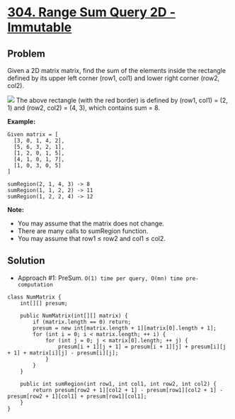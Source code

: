 # <a href='https://leetcode.com/problems/range-sum-query-2d-immutable/'>304. Range Sum Query 2D - Immutable</a>

## Problem
Given a 2D matrix matrix, find the sum of the elements inside the rectangle defined by its upper left corner (row1, col1) and lower right corner (row2, col2).

<img src='https://assets.leetcode.com/static_assets/public/images/courses/range_sum_query_2d.png'>
The above rectangle (with the red border) is defined by (row1, col1) = (2, 1) and (row2, col2) = (4, 3), which contains sum = 8.

<strong>Example:</strong>
```
Given matrix = [
  [3, 0, 1, 4, 2],
  [5, 6, 3, 2, 1],
  [1, 2, 0, 1, 5],
  [4, 1, 0, 1, 7],
  [1, 0, 3, 0, 5]
]

sumRegion(2, 1, 4, 3) -> 8
sumRegion(1, 1, 2, 2) -> 11
sumRegion(1, 2, 2, 4) -> 12
```

<strong>Note:</strong>
- You may assume that the matrix does not change.
- There are many calls to sumRegion function.
- You may assume that row1 ≤ row2 and col1 ≤ col2.

## Solution
- Approach #1: PreSum. ```O(1) time per query, O(mn) time pre-computation```
```
class NumMatrix {
    int[][] presum;

    public NumMatrix(int[][] matrix) {
        if (matrix.length == 0) return;
        presum = new int[matrix.length + 1][matrix[0].length + 1];
        for (int i = 0; i < matrix.length; ++ i) {
            for (int j = 0; j < matrix[0].length; ++ j) {
                presum[i + 1][j + 1] = presum[i + 1][j] + presum[i][j + 1] + matrix[i][j] - presum[i][j];
            }
        }
    }
    
    public int sumRegion(int row1, int col1, int row2, int col2) {
        return presum[row2 + 1][col2 + 1] - presum[row1][col2 + 1] - presum[row2 + 1][col1] + presum[row1][col1];
    }
}

```
